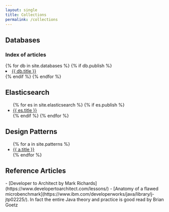 ```yaml
---
layout: single
title: Collections
permalink: /collections
---
```


<h2>Databases</h2>

<h3>Index of articles</h3>
{% for db in site.databases %}
    {% if db.publish %}
        <li><a href="{{ db.url }}">{{ db.title }}</a></li>
    {% endif %}
{% endfor %}


<h2>Elasticsearch</h2>
<ul>
{% for es in site.elasticsearch %}
    {% if es.publish %}
        <li><a href="{{ es.url }}">{{ es.title }}</a></li>
    {% endif %}
{% endfor %}
</ul>

<h2>Design Patterns</h2>
<ul>
{% for a in site.patterns %}
    <li><a href="{{ a.url }}">{{ a.title }}</a></li>
{% endfor %}
</ul>

<h2>Reference Articles</h2>
- [Developer to Architect by Mark Richards](https://www.developertoarchitect.com/lessons/)
- [Anatomy of a flawed microbenchmark](https://www.ibm.com/developerworks/java/library/j-jtp02225/). In fact the entire Java theory and practice is good read by Brian Goetz


